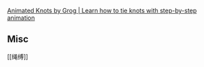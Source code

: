 








[Animated Knots by Grog | Learn how to tie knots with step-by-step animation](https://www.animatedknots.com/)



## Misc

[[绳缚]]



